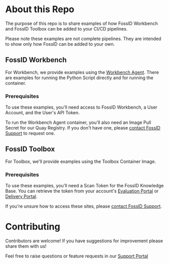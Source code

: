 # About this Repo

The purpose of this repo is to share examples of how FossID Workbench and FossID Toolbox can be added to your CI/CD pipelines.

Please note these examples are not complete pipelines. They are intended to show only how FossID can be added to your own.


## FossID Workbench

For Workbench, we provide examples using the [Workbench Agent](https://github.com/fossid-ab/workbench-agent). There are examples for running the Python Script directly and for running the container.


### Prerequisites

To use these examples, you'll need access to FossID Workbench, a User Account, and the User's API Token.

To run the Workbench Agent container, you'll also need an Image Pull Secret for our Quay Registry. If you don't have one, please [contact FossID Support](https://support.fossid.com) to request one.

## FossID Toolbox

For Toolbox, we'll provide examples using the Toolbox Container Image. 

### Prerequisites

To use these examples, you'll need a Scan Token for the FossID Knowledge Base. You can retrieve the token from your account's [Evaluation Portal](https://vault-eu.foss.id/eval) or [Delivery Portal](https://vault-eu.foss.id/delivery).

If you're unsure how to access these sites, please [contact FossID Support](https://support.fossid.com).

# Contributing 

Contributors are welcome! If you have suggestions for improvement please share them with us!

Feel free to raise questions or feature requests in our [Support Portal](https://support.fossid.com)
